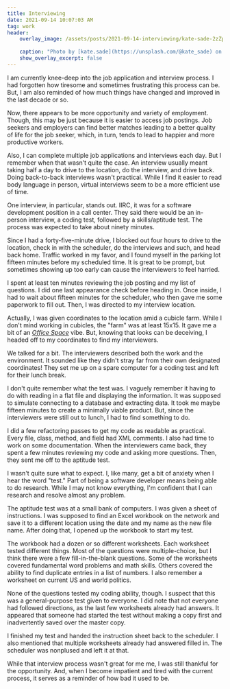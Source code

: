 ```yaml
---
title: Interviewing
date: 2021-09-14 10:07:03 AM
tag: work    
header:
    overlay_image: /assets/posts/2021-09-14-interviewing/kate-sade-2zZp12ChxhU-unsplash.jpg
    
    caption: "Photo by [kate.sade](https://unsplash.com/@kate_sade) on [**Unsplash**](https://unsplash.com/photos/2zZp12ChxhU)"
    show_overlay_excerpt: false
---
```


I am currently knee-deep into the job application and interview process.  I had forgotten how tiresome and sometimes frustrating this process can be.  But, I am also reminded of how much things have changed and improved in the last decade or so.

Now, there appears to be more opportunity and variety of employment.  Though, this may be just because it is easier to access job postings.   Job seekers and employers can find better matches leading to a better quality of life for the job seeker, which, in turn, tends to lead to happier and more productive workers.

Also, I can complete multiple job applications and interviews each day.  But I remember when that wasn't quite the case.  An interview usually meant taking half a day to drive to the location, do the interview, and drive back.  Doing back-to-back interviews wasn't practical.  While I find it easier to read body language in person, virtual interviews seem to be a more efficient use of time.

One interview, in particular, stands out.  IIRC, it was for a software development position in a call center.  They said there would be an in-person interview, a coding test, followed by a skills/aptitude test.  The process was expected to take about ninety minutes.  

Since I had a forty-five-minute drive, I blocked out four hours to drive to the location, check in with the scheduler, do the interviews and such, and head back home.  Traffic worked in my favor, and I found myself in the parking lot fifteen minutes before my scheduled time.  It is great to be prompt, but sometimes showing up too early can cause the interviewers to feel harried.

I spent at least ten minutes reviewing the job posting and my list of questions.  I did one last appearance check before heading in.  Once inside, I had to wait about fifteen minutes for the scheduler, who then gave me some paperwork to fill out.  Then, I was directed to my interview location.

Actually, I was given coordinates to the location amid a cubicle farm.  While I don't mind working in cubicles, the "farm" was at least 15x15.  It gave me a bit of an *[Office Space](https://www.imdb.com/title/tt0151804/)* vibe.  But, knowing that looks can be deceiving, I headed off to my coordinates to find my interviewers.

We talked for a bit.  The interviewers described both the work and the environment.  It sounded like they didn't stray far from their own designated coordinates!  They set me up on a spare computer for a coding test and left for their lunch break.

I don't quite remember what the test was.  I vaguely remember it having to do with reading in a flat file and displaying the information.  It was supposed to simulate connecting to a database and extracting data.  It took me maybe fifteen minutes to create a minimally viable product.   But, since the interviewers were still out to lunch, I had to find something to do.

I did a few refactoring passes to get my code as readable as practical.  Every file, class, method, and field had XML comments.  I also had time to work on some documentation.  When the interviewers came back, they spent a few minutes reviewing my code and asking more questions.  Then, they sent me off to the aptitude test.

I wasn't quite sure what to expect.  I, like many, get a bit of anxiety when I hear the word "test."  Part of being a software developer means being able to do research.  While I may not know everything, I'm confident that I can research and resolve almost any problem.

The aptitude test was at a small bank of computers.  I was given a sheet of instructions.  I was supposed to find an Excel workbook on the network and save it to a different location using the date and my name as the new file name.  After doing that, I opened up the workbook to start my test.

The workbook had a dozen or so different worksheets.  Each worksheet tested different things.  Most of the questions were multiple-choice, but I think there were a few fill-in-the-blank questions.  Some of the worksheets covered fundamental word problems and math skills.  Others covered the ability to find duplicate entries in a list of numbers.  I also remember a worksheet on current US and world politics.

None of the questions tested my coding ability, though.  I suspect that this was a general-purpose test given to everyone.  I did note that not everyone had followed directions, as the last few worksheets already had answers.  It appeared that someone had started the test without making a copy first and inadvertently saved over the master copy.

I finished my test and handed the instruction sheet back to the scheduler.  I also mentioned that multiple worksheets already had answered filled in.  The scheduler was nonplused and left it at that.

While that interview process wasn't great for me me, I was still thankful for the opportunity.  And, when I become impatient and tired with the current process, it serves as a reminder of how bad it used to be.
